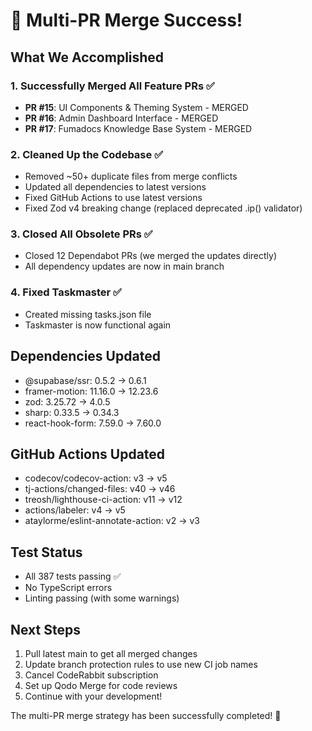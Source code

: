 # 🎉 Multi-PR Merge Success!

## What We Accomplished

### 1. Successfully Merged All Feature PRs ✅
- **PR #15**: UI Components & Theming System - MERGED
- **PR #16**: Admin Dashboard Interface - MERGED
- **PR #17**: Fumadocs Knowledge Base System - MERGED

### 2. Cleaned Up the Codebase ✅
- Removed ~50+ duplicate files from merge conflicts
- Updated all dependencies to latest versions
- Fixed GitHub Actions to use latest versions
- Fixed Zod v4 breaking change (replaced deprecated .ip() validator)

### 3. Closed All Obsolete PRs ✅
- Closed 12 Dependabot PRs (we merged the updates directly)
- All dependency updates are now in main branch

### 4. Fixed Taskmaster ✅
- Created missing tasks.json file
- Taskmaster is now functional again

## Dependencies Updated
- @supabase/ssr: 0.5.2 → 0.6.1
- framer-motion: 11.16.0 → 12.23.6  
- zod: 3.25.72 → 4.0.5
- sharp: 0.33.5 → 0.34.3
- react-hook-form: 7.59.0 → 7.60.0

## GitHub Actions Updated
- codecov/codecov-action: v3 → v5
- tj-actions/changed-files: v40 → v46
- treosh/lighthouse-ci-action: v11 → v12
- actions/labeler: v4 → v5
- ataylorme/eslint-annotate-action: v2 → v3

## Test Status
- All 387 tests passing ✅
- No TypeScript errors
- Linting passing (with some warnings)

## Next Steps
1. Pull latest main to get all merged changes
2. Update branch protection rules to use new CI job names
3. Cancel CodeRabbit subscription
4. Set up Qodo Merge for code reviews
5. Continue with your development!

The multi-PR merge strategy has been successfully completed! 🚀